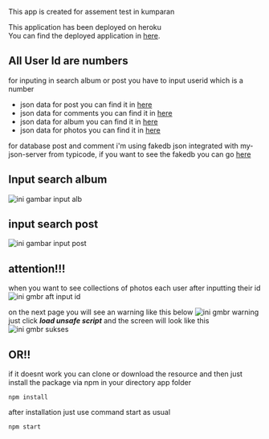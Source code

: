 This app is created for assement test in kumparan

This application has been deployed on heroku<br>
You can find the deployed application in [here](https://blooming-spire-84773.herokuapp.com).


## All User Id are numbers
for inputing in search album or post you have to input userid which is a number
- json data for post you can find it in [here](https://my-json-server.typicode.com/edenishvn4/fakedbjson/posts)
- json data for comments you can find it in [here](https://my-json-server.typicode.com/edenishvn4/fakedbjson/comments)
- json data for album you can find it in [here](http://jsonplaceholder.typicode.com/albums)
- json data for photos you can find it in [here](http://jsonplaceholder.typicode.com/photos)

for database post and comment i'm using fakedb json integrated with my-json-server from typicode,
if you want to see the fakedb you can go [here](https://github.com/edenishvn4/fakedbjson) 

## Input search album
![ini gambar input alb](https://firebasestorage.googleapis.com/v0/b/deploy-react-d147c.appspot.com/o/uidalb.png?alt=media&token=57b474e6-7518-4238-95ac-711e25d1d630)

## input search post
![ini gambar input post](https://firebasestorage.googleapis.com/v0/b/deploy-react-d147c.appspot.com/o/uidpost.png?alt=media&token=b12d2635-af0e-4943-a673-89757e4a9108)

## attention!!!
when you want to see collections of photos each user after inputting their id 
![ini gmbr aft input id](https://firebasestorage.googleapis.com/v0/b/deploy-react-d147c.appspot.com/o/erralbum1.jpg?alt=media&token=92a68d8c-c998-4051-baa9-68c657d6a327)

on the next page you will see an warning like this below
![ini gmbr warning](https://firebasestorage.googleapis.com/v0/b/deploy-react-d147c.appspot.com/o/erralbum.jpg?alt=media&token=3f1db1fc-8001-4e1e-bc26-cf3d809d7759)
<br>
just click **_load unsafe script_** and the screen will look like this 
![ini gmbr sukses](https://firebasestorage.googleapis.com/v0/b/deploy-react-d147c.appspot.com/o/success.png?alt=media&token=d511d897-456e-43cf-b0fb-89d86080bb6a)

## OR!!

if it doesnt work you can clone or download the resource and then just install the package via npm
in your directory app folder 
```
npm install
```
after installation just use command start as usual 
```
npm start
```


